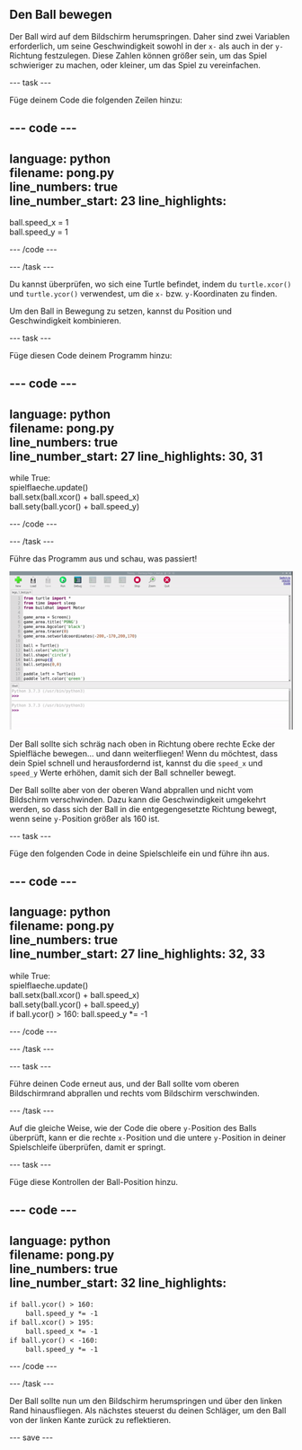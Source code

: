 ## Den Ball bewegen

Der Ball wird auf dem Bildschirm herumspringen. Daher sind zwei Variablen erforderlich, um seine Geschwindigkeit sowohl in der `x-` als auch in der `y-`Richtung festzulegen. Diese Zahlen können größer sein, um das Spiel schwieriger zu machen, oder kleiner, um das Spiel zu vereinfachen.

--- task ---

Füge deinem Code die folgenden Zeilen hinzu:

--- code ---
---
language: python   
filename: pong.py   
line_numbers: true   
line_number_start: 23
line_highlights:
---

ball.speed_x = 1   
ball.speed_y = 1

--- /code ---

--- /task ---

Du kannst überprüfen, wo sich eine Turtle befindet, indem du `turtle.xcor()` und `turtle.ycor()` verwendest, um die `x-` bzw. `y-`Koordinaten zu finden.

Um den Ball in Bewegung zu setzen, kannst du Position und Geschwindigkeit kombinieren.

--- task ---

Füge diesen Code deinem Programm hinzu:

--- code ---
---
language: python   
filename: pong.py   
line_numbers: true   
line_number_start: 27
line_highlights: 30, 31
---

while True:   
    spielflaeche.update()   
    ball.setx(ball.xcor() + ball.speed_x)   
    ball.sety(ball.ycor() + ball.speed_y)

--- /code ---

--- /task ---

Führe das Programm aus und schau, was passiert!

![Pong-Bildschirm mit dem Ball, der in die obere rechte Ecke fliegt.](images/ball_diagonal.gif)

Der Ball sollte sich schräg nach oben in Richtung obere rechte Ecke der Spielfläche bewegen... und dann weiterfliegen! Wenn du möchtest, dass dein Spiel schnell und herausfordernd ist, kannst du die `speed_x` und `speed_y` Werte erhöhen, damit sich der Ball schneller bewegt.

Der Ball sollte aber von der oberen Wand abprallen und nicht vom Bildschirm verschwinden. Dazu kann die Geschwindigkeit umgekehrt werden, so dass sich der Ball in die entgegengesetzte Richtung bewegt, wenn seine `y-`Position größer als 160 ist.

--- task ---

Füge den folgenden Code in deine Spielschleife ein und führe ihn aus.

--- code ---
---
language: python   
filename: pong.py     
line_numbers: true   
line_number_start: 27
line_highlights: 32, 33
---

while True:   
    spielflaeche.update()   
    ball.setx(ball.xcor() + ball.speed_x)   
    ball.sety(ball.ycor() + ball.speed_y)   
        if ball.ycor() > 160: ball.speed_y *= -1

--- /code ---

--- /task ---

--- task ---

Führe deinen Code erneut aus, und der Ball sollte vom oberen Bildschirmrand abprallen und rechts vom Bildschirm verschwinden.

--- /task ---

Auf die gleiche Weise, wie der Code die obere `y-`Position des Balls überprüft, kann er die rechte `x-`Position und die untere `y-`Position in deiner Spielschleife überprüfen, damit er springt.

--- task ---

Füge diese Kontrollen der Ball-Position hinzu.

--- code ---
---
language: python   
filename: pong.py   
line_numbers: true   
line_number_start: 32
line_highlights:
---

    if ball.ycor() > 160:   
        ball.speed_y *= -1   
    if ball.xcor() > 195:   
        ball.speed_x *= -1   
    if ball.ycor() < -160:   
        ball.speed_y *= -1

--- /code ---

--- /task ---

Der Ball sollte nun um den Bildschirm herumspringen und über den linken Rand hinausfliegen. Als nächstes steuerst du deinen Schläger, um den Ball von der linken Kante zurück zu reflektieren.

--- save ---
